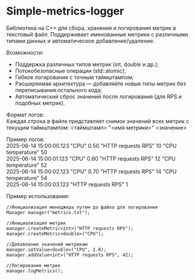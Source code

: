 # Simple-metrics-logger
Библиотека на C++ для сбора, хранения и логирования метрик в текстовый файл. Поддерживает именованные метрики с различными типами данных и автоматическое добавление/удаление.<br>

Возможности:
- Поддержка различных типов метрик (int, double и др.);
- Потокобезопасные операции (std::atomic);
- Гибкое логирование с точным таймштампом;
- Расширяемая архитектура — добавляйте новые типы метрик без переписывания остального кода;
- Автоматический сброс значений после логирования (для RPS и подобных метрик).

Формат логов:<br>
Каждая строка в файле представляет снимок значений всех метрик с текущим таймштампом: <таймштамп> "<имя метрики>" <значение> 

Пример логов:<br>
2025-06-14 15:00:00.123 "CPU" 0.50 "HTTP requests RPS" 10 "CPU temperature" 50<br>
2025-06-14 15:00:01.123 "CPU" 0.60 "HTTP requests RPS" 12 "CPU temperature" 52<br>
2025-06-14 15:00:02.123 "CPU" 0.70 "HTTP requests RPS" 14 "CPU temperature" 54<br>
2025-06-14 15:00:03.123 "HTTP requests RPS" 1

Пример использования:
```
//Инициализация менеджера путем до файла для логирования
Manager manager("metrics.txt");

//Инициализация метрик
manager.createMetric<int>("HTTP requests RPS");
manager.createMetric<double>("CPU");

//Добавление значений метрикам
manager.setValue<double>("CPU", 1.0);
manager.addValue<int>("HTTP requests RPS", 42);

//Логирование метрик
manager.logMetrics();
```
